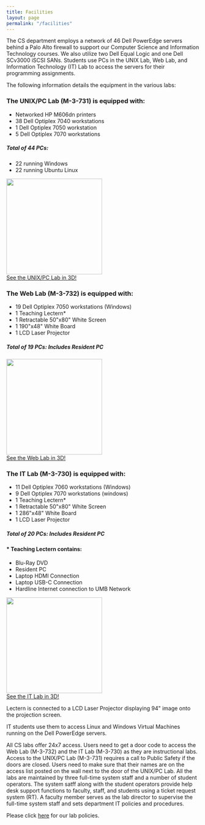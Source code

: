 ```yaml
---
title: Facilities
layout: page
permalink: "/facilities"
---
```


The CS department employs a network of 46 Dell PowerEdge servers behind a Palo
Alto firewall to support our Computer Science and Information Technology
courses.  We also utilize two Dell Equal Logic and one Dell SCv3000 iSCSI SANs. Students use PCs in the UNIX Lab, Web Lab, and Information Technology (IT) Lab
to access the servers for their programming assignments.

The following information details the equipment in the various labs:

<h3>The UNIX/PC Lab (M-3-731) is equipped with:</h3>
<ul>
    <li>Networked HP M606dn printers</li>
    <li>38 Dell Optiplex 7040 workstations</li>
    <li>1 Dell Optiplex 7050 workstation</li>
    <li>5 Dell Optiplex 7070 workstations</li>
</ul>
<h5>Total of 44 PCs:</h5>
<ul>
    <li>22 running Windows</li>
    <li>22 running Ubuntu Linux</li>
</ul>

<a href='WEB/images/unixlab.jpg' target=_blank><img src='WEB/images/unixlab.jpg' width=250 border=0></a><br>
<a href='360?unixlab.jpg'>See the UNIX/PC Lab in 3D!</a>

<h3>The Web Lab (M-3-732) is equipped with:</h3>
<ul>
   <li>19 Dell Optiplex 7050 workstations (Windows)</li>
   <li>1 Teaching Lectern*</li>
   <li>1 Retractable 50"x80" White Screen</li>
   <li>1 190"x48" White Board</li>
   <li>1 LCD Laser Projector</li>
</ul>
<h5>Total of 19 PCs: Includes Resident PC</h5>

<a href='WEB/images/weblab.jpg' target=_blank><img src='WEB/images/weblab.jpg' width=250 border=0></a><br>
<a href='360?weblab.jpg'>See the Web Lab in 3D!</a>

<h3>The IT Lab (M-3-730) is equipped with:</h3>
<ul>
    <li>11 Dell Optiplex 7060 workstations (Windows)</li>
    <li>9 Dell Optiplex 7070 workstations  (windows)</li>
    <li>1 Teaching Lectern*</li>
    <li>1 Retractable 50"x80" White Screen</li>
    <li>1 286"x48" White Board</li>
    <li>1 LCD Laser Projector</li>
</ul>
<h5>Total of 20 PCs: Includes Resident PC</h5>
<h4>* Teaching Lectern contains:</h4>
<ul>
    <li>Blu-Ray DVD</li>
    <li>Resident PC</li>
    <li>Laptop HDMI Connection</li>
    <li>Laptop USB-C Connection</li>
    <li>Hardline Internet connection to UMB Network</li>
</ul>

<a href='WEB/images/itlab.jpg' target=_blank><img src='WEB/images/itlab.jpg' width=250 border=0></a><br>
<a href='360?itlab.jpg'>See the IT Lab in 3D!</a>

Lectern is connected to a LCD Laser Projector displaying 94" image onto the
projection screen.

IT students use them to access Linux and Windows Virtual Machines running on
the Dell PowerEdge servers.

All CS labs offer 24x7 access.  Users need to get a door code to access
the Web Lab (M-3-732) and the IT Lab (M-3-730) as they are instructional labs.
Access to the UNIX/PC Lab (M-3-731) requires a call to Public Safety if the
doors are closed.  Users need to make sure that their names are on the access
list posted on the wall next to the door of the UNIX/PC Lab.  All the labs are
maintained by three full-time system staff and a number of student operators.
The system satff along with the student operators provide help desk support
functions to faculty, staff, and students using a ticket request system
(RT).  A faculty member serves as the lab director to supervise the full-time
system staff and sets department IT policies and procedures.

Please click <a href="https://www.cs.umb.edu/CS_dept_IT_Policies.pdf">here</a> for our lab policies.
